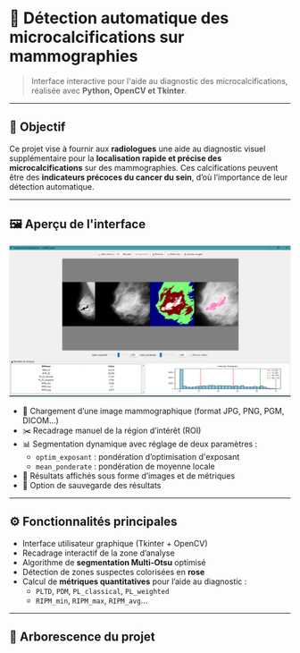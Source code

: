 # 🩻 Détection automatique des microcalcifications sur mammographies

> Interface interactive pour l'aide au diagnostic des microcalcifications, réalisée avec **Python, OpenCV et Tkinter**.

---

## 🎯 Objectif

Ce projet vise à fournir aux **radiologues** une aide au diagnostic visuel supplémentaire pour la **localisation rapide et précise des microcalcifications** sur des mammographies. Ces calcifications peuvent être des **indicateurs précoces du cancer du sein**, d’où l’importance de leur détection automatique.

---

## 🖼️ Aperçu de l'interface

![Aperçu de l'interface](./interface_example.png)

- 📂 Chargement d’une image mammographique (format JPG, PNG, PGM, DICOM…)
- ✂️ Recadrage manuel de la région d’intérêt (ROI)
- 📊 Segmentation dynamique avec réglage de deux paramètres :
  - `optim_exposant` : pondération d’optimisation d'exposant
  - `mean_ponderate` : pondération de moyenne locale
- 🎯 Résultats affichés sous forme d’images et de métriques
- 💾 Option de sauvegarde des résultats

---

## ⚙️ Fonctionnalités principales

- Interface utilisateur graphique (Tkinter + OpenCV)
- Recadrage interactif de la zone d’analyse
- Algorithme de **segmentation Multi-Otsu** optimisé
- Détection de zones suspectes colorisées en **rose**
- Calcul de **métriques quantitatives** pour l’aide au diagnostic :
  - `PLTD`, `PDM`, `PL_classical`, `PL_weighted`
  - `RIPM_min`, `RIPM_max`, `RIPM_avg`...

---

## 📁 Arborescence du projet

